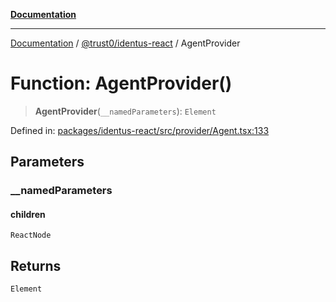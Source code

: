 [**Documentation**](../../../README.md)

***

[Documentation](../../../README.md) / [@trust0/identus-react](../README.md) / AgentProvider

# Function: AgentProvider()

> **AgentProvider**(`__namedParameters`): `Element`

Defined in: [packages/identus-react/src/provider/Agent.tsx:133](https://github.com/trust0-project/identus/blob/72bcb283ffdc0ea146e2d47c396e09846586b047/packages/identus-react/src/provider/Agent.tsx#L133)

## Parameters

### \_\_namedParameters

#### children

`ReactNode`

## Returns

`Element`
